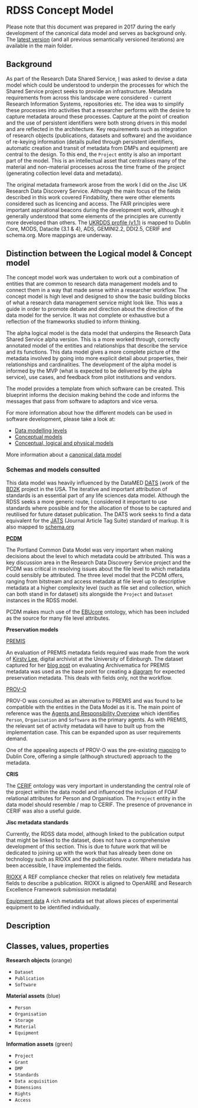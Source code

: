 # RDSS Concept Model

Please note that this document was prepared in 2017 during the early development of the canonical data model and serves as background only. The [latest version](https://github.com/JiscRDSS/rdss-canonical-data-model/tree/master/Data-Model) (and all previous semantically versioned iterations) are available in the main folder.

## Background

As part of the Research Data Shared Service, [I](https://github.com/DomFripp) was asked to devise a data model which could be understood to underpin the processes for which the Shared Service project seeks to provide an infrastructure. Metadata requirements from across this landscape were considered - current Research Information Systems, repositories etc. The idea was to simplify these processes into activities that a researcher performs with the desire to capture metadata around these processes. Capture at the point of creation and the use of persistent identifiers were both strong drivers in this model and are reflected in the architecture. Key requirements such as integration of research objects (publications, datasets and software) and the avoidance of re-keying information (details pulled through persistent identifiers, automatic creation and transit of metadata from DMPs and equipment) are central to the design. To this end, the `Project` entity is also an important part of the model. This is an intellectual asset that centralises many of the material and non-material processes across the time frame of the project (generating collection level data and metadata).

The original metadata framework arose from the work I did on the Jisc UK Research Data Discovery Service. Although the main focus of the fields described in this work covered Findability, there were other elements considered such as licencing and access. The FAIR principles were important aspirational beacons during the development work, although it generally understood that some elements of the principles are currently more developed than others. The [UKRDDS profile (v1.1)](https://docs.google.com/document/d/1lGQoj8ji8xSGZlTWU1VzK8XyIczu5MDVnwxfJATIbd8/edit?usp=sharing) is mapped to Dublin Core, MODS, Datacite (3.1 & 4), ADS, GEMINI2.2, DDI2.5, CERIF and schema.org. More mappings are underway.

## Distinction between the Logical model & Concept model

The concept model work was undertaken to work out a combination of entities that are common to research data management models and to connect them in a way that made sense within a researcher workflow. The concept model is high level and designed to show the basic building blocks of what a research data management service might look like. This was a guide in order to promote debate and direction about the direction of the data model for the service. It was not complete or exhaustive but a reflection of the frameworks studied to inform thinking.

The alpha logical model is the data model that underpins the Research Data Shared Service alpha version. This is a more worked through, correctly annotated model of the entities and relationships that describe the service and its functions. This data model gives a more complete picture of the metadata involved by going into more explicit detail about properties, their relationships and cardinalities. The development of the alpha model is informed by the MVP (what is expected to be delivered by the alpha service), use cases, and feedback from pilot institutions and vendors.

The model provides a template from which software can be created. This blueprint informs the decision making behind the code and informs the messages that pass from software to adaptors and vice versa.

For more information about how the different models can be used in software development, please take a look at:

* [Data modelling levels](http://www.1keydata.com/datawarehousing/data-modeling-levels.html)
* [Conceptual models](https://www.visual-paradigm.com/support/documents/vpuserguide/3563/3564/85378_conceptual,l.html)
* [Conceptual, logical and physical models](http://www.datamodel.com/index.php/articles/what-are-conceptual-logical-and-physical-data-models/)

More information about a [canonical data model](http://www.enterpriseintegrationpatterns.com/patterns/messaging/CanonicalDataModel.html)

### Schemas and models consulted

This data model was heavily influenced by the DataMED [DATS](https://docs.google.com/document/d/1hVcYRleE6-dFfn7qbF9Bv1Ohs1kTF6a8OwWUvoZlDto/edit#) (work of the [BD2K](https://datascience.nih.gov/bd2k) project in the USA.
The iterative and important attribution of standards is an essential part of any life sciences data model. Although the RDSS seeks a more generic route, I considered it important to use standards where possible and for the allocation of those to be captured and reutilised for future dataset publication. The DATS work seeks to find a data equivalent for the [JATS](http://www.niso.org/apps/group_public/download.php/15933/z39_96-2015.pdf) (Journal Article Tag Suite) standard of markup. It is also mapped to [schema.org](http://schema.org/)

**[PCDM](https://github.com/duraspace/pcdm/wiki)**

The Portland Common Data Model was very important when making decisions about the level to which metadata could be attributed. This was a key discussion area in the Research Data Discovery Service project and the PCDM was critical in resolving issues about the file level to which metadata could sensibly be attributed. The three level model that the PCDM offers, ranging from bitstream and access metadata at file level up to descriptive metadata at a higher complexity level (such as file set and collection, which can both stand in for dataset) sits alongside the `Project` and `Dataset` instances in the RDSS model.

PCDM makes much use of the [EBUcore](https://tech.ebu.ch/MetadataEbuCore) ontology, which has been included as the source for many file level attributes.

**Preservation models**

[PREMIS](http://www.loc.gov/standards/premis/v3/)

An evaluation of PREMIS metadata fields required was made from the work of [Kirsty Lee](https://twitter.com/thebitgardener), digital archivist at the University of Edinburgh. The dataset captured for her [blog post](http://libraryblogs.is.ed.ac.uk/bitsandpieces/2016/01/13/archivematica-youre-the-one-that-i-want/) on evaluating Archivematica for PREMIS metadata was used as the base point for creating a [diagram](https://github.com/JiscRDSS/rdss-canonical-data-model/blob/4.0.0/Data-Model/Background/Preservation%20data%20model%20image.png) for expected preservation metadata. This deals with fields only, not the workflow.

[PROV-O](https://www.w3.org/TR/2013/REC-prov-dm-20130430/)

PROV-O was consulted as an alternative to PREMIS and was found to be compatible with the entities in the Data Model as it is. The main point of reference was the [Agents and Responsibility Overview](https://www.w3.org/TR/2013/REC-prov-dm-20130430/#figure-component3) which identifies `Person`, `Organisation` and `Software` as the primary agents. As with PREMIS, the relevant set of activity metadata will have to built up from the implementation case. This can be expanded upon as user requirements demand.

One of the appealing aspects of PROV-O was the pre-existing [mapping](https://www.w3.org/TR/2013/NOTE-prov-dc-20130430/#list_of_direct_terms_props) to Dublin Core, offering a simple (although structured) approach to the metadata.

**CRIS**

The [CERIF](https://www.eurocris.org/ontologies/cerif/1.3/index.html) ontology was very important in understanding the central role of the project within the data model and influenced the inclusion of FOAF relational attributes for Person and Organisation. The `Project` entity in the data model should resemble / map to CERIF. The presence of provenance in CERIF was also a useful guide.  

**Jisc metadata standards**

Currently, the RDSS data model, although linked to the publication output that might be linked to the dataset, does not have a comprehensive development of this section. This is due to future work that will be dedicated to joining up with the work that has already been done on technology such as RIOXX and the publications router. Where metadata has been accessible, I have implemented the fields.

[RIOXX](http://www.rioxx.net/profiles/v2-0-final/)
A REF compliance checker that relies on relatively few metadata fields to describe a publication. RIOXX is aligned to OpenAIRE and Research Excellence Framework submission metadata)

[Equipment.data](http://equipment.data.ac.uk/uniquip)
A rich metadata set that allows pieces of experimental equipment to be identified individually.

## Description

## Classes, values, properties

**Research objects** (orange)

- `Dataset`
- `Publication`
- `Software`

**Material assets** (blue)

- `Person`
- `Organisation`
- `Storage`
- `Material`
- `Equipment`

**Information assets** (green)

- `Project`
- `Grant`
- `DMP`
- `Standards`
- `Data acquisition`
- `Dimensions`
- `Rights`
- `Access`
